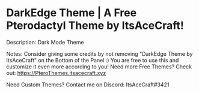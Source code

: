 # DarkEdge Theme | A Free Pterodactyl Theme by ItsAceCraft!
Description: Dark Mode Theme

Notes:
Consider giving some credits by not removing "DarkEdge Theme by ItsAceCraft" on the Bottom of the Panel :)
You are free to use this and customize it even more according to you! Need more Free Themes? Check out: https://PteroThemes.itsacecraft.xyz

Need Custom Themes?
Contact me on Discord: ItsAceCraft#3421
